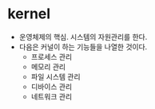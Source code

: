 kernel
======

-	운영체제의 핵심. 시스템의 자원관리를 한다.
-	다음은 커널이 하는 기능들을 나열한 것이다.
	-	프로세스 관리
	-	메모리 관리
	-	파일 시스템 관리
	-	디바이스 관리
	-	네트워크 관리
